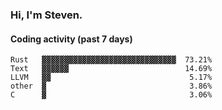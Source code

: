 ### Hi, I'm Steven.

#### Coding activity (past 7 days)
```
Rust   ▓▓▓▓▓▓▓▓▓▓▓▓▓▓▓▓▓▓▓▓▓▓▓▓▓▓▓▓▓▓  73.21%
Text   ▓▓▓▓▓▓                          14.69%
LLVM   ▓▓                               5.17%
other  ▓                                3.86%
C      ▓                                3.06%
```
